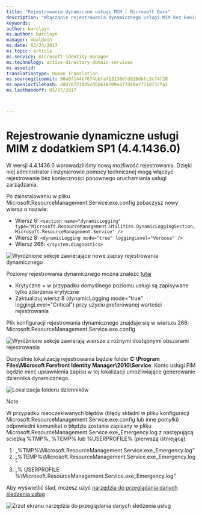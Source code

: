 ```yaml
---
title: "Rejestrowanie dynamiczne usługi MIM | Microsoft Docs"
description: "Włączanie rejestrowania dynamicznego usługi MIM bez konieczności ponownego uruchamiania usługi zarządzania"
keywords: 
author: barclayn
ms.author: barclayn
manager: mbaldwin
ms.date: 03/24/2017
ms.topic: article
ms.service: microsoft-identity-manager
ms.technology: active-directory-domain-services
ms.assetid: 
translationtype: Human Translation
ms.sourcegitcommit: 90a0f144b7674bbfaf13138dfd926dbfc3c74f28
ms.openlocfilehash: ddd707210d5cd6b618709a477d40e7771d73cfa1
ms.lasthandoff: 03/27/2017



---
```

# <a name="mim-sp1-4414360--service-dynamic-logging"></a>Rejestrowanie dynamiczne usługi MIM z dodatkiem SP1 (4.4.1436.0)
W wersji 4.4.1436.0 wprowadziliśmy nową możliwość rejestrowania. Dzięki niej administrator i inżynierowie pomocy technicznej mogą włączyć rejestrowanie bez konieczności ponownego uruchamiania usługi zarządzania.

Po zainstalowaniu w pliku Microsoft.ResourceManagement.Service.exe.config zobaczysz nowy wiersz o nazwie:

*    Wiersz 6: ``<section name="dynamicLogging" type="Microsoft.ResourceManagement.Utilities.DynamicLoggingSection, Microsoft.ResourceManagement.Service" />``
*    Wiersz 8: ``<dynamicLogging mode="true" loggingLevel="Verbose" />``
*    Wiersz 266: ``</system.diagnostics> ``

![Wyróżnione sekcje zawierające nowe zapisy rejestrowania dynamicznego](/media/mim-service-dynamic-logging/screen01.png)

Poziomy rejestrowania dynamicznego można znaleźć [tutaj](https://msdn.microsoft.com/library/ms733025(v=vs.110).aspx#Anchor_3)

- Krytyczne = w przypadku domyślnego poziomu usługi są zapisywane tylko zdarzenia krytyczne
- Zaktualizuj wiersz 8 (dynamicLogging mode="true" loggingLevel="Critical") przy użyciu preferowanej wartości rejestrowania

Plik konfiguracji rejestrowania dynamicznego znajduje się w wierszu 266: Microsoft.ResourceManagement.Service.exe.config

![Wyróżnione sekcje zawierają wiersze z różnymi dostępnymi obszarami rejestrowania](/media/mim-service-dynamic-logging/screen02.png)

Domyślnie lokalizacją rejestrowania będzie folder **C:\Program Files\Microsoft Forefront Identity Manager\2010\Service**. Konto usługi FIM będzie mieć uprawnienia zapisu w tej lokalizacji umożliwiające generowanie dziennika dynamicznego.

![Lokalizacja folderu dzienników](/media/mim-service-dynamic-logging/screen03.png)

 >[!NOTE]
 W przypadku nieoczekiwanych błędów (błędy składni w pliku konfiguracji Microsoft.ResourceManagement.Service.exe.config lub inne pomyłki) odpowiedni komunikat o błędzie zostanie zapisany w pliku Microsoft.ResourceManagement.Service.exe_Emergency.log z następującą ścieżką %TMP%, %TEMP% lub %USERPROFILE% (pierwszą istniejącą).  
1. „%TMP%\Microsoft.ResourceManagement.Service.exe_Emergency.log”
2. „%TEMP%\Microsoft.ResourceManagement.Service.exe_Emergency.log”
3. „% USERPROFILE %\Microsoft.ResourceManagement.Service.exe_Emergency.log”

Aby wyświetlić ślad, możesz użyć [narzędzia do przeglądania danych śledzenia usług](https://msdn.microsoft.com//library/aa751795(v=vs.110).aspx)

 ![Zrzut ekranu narzędzia do przeglądania danych śledzenia usług](/media/mim-service-dynamic-logging/screen04.png)


